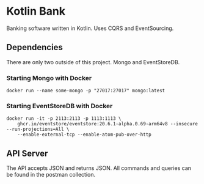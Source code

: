 # Kotlin Bank
Banking software written in Kotlin. Uses CQRS and EventSourcing.

## Dependencies
There are only two outside of this project. Mongo and EventStoreDB.

### Starting Mongo with Docker
```
docker run --name some-mongo -p "27017:27017" mongo:latest
```

### Starting EventStoreDB with Docker
```
docker run -it -p 2113:2113 -p 1113:1113 \
    ghcr.io/eventstore/eventstore:20.6.1-alpha.0.69-arm64v8 --insecure --run-projections=All \
    --enable-external-tcp --enable-atom-pub-over-http
```

## API Server
The API accepts JSON and returns JSON. All commands and queries can be found in the postman collection.
